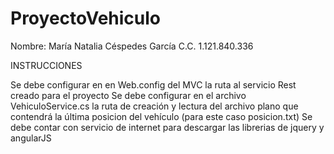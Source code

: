 # ProyectoVehiculo

Nombre: María Natalia Céspedes García
C.C. 1.121.840.336


INSTRUCCIONES 

Se debe configurar en en Web.config del MVC la ruta al servicio Rest creado para el proyecto
Se debe configurar en el archivo VehiculoService.cs la ruta de creación y lectura del archivo plano que contendrá la última posicion del vehículo (para este caso posicion.txt)
Se debe contar con servicio de internet para descargar las librerias de jquery y angularJS

